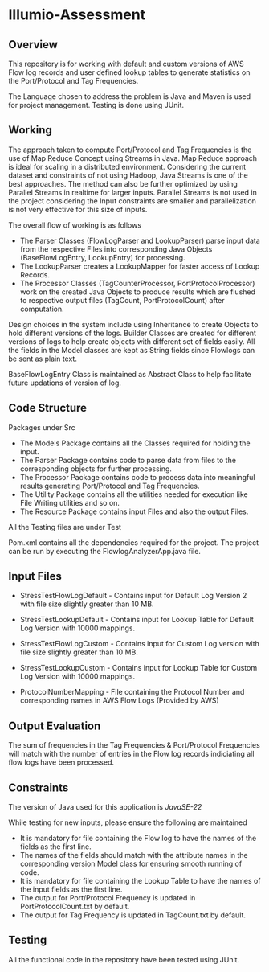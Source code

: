# Illumio-Assessment

## Overview

This repository is for working with default and custom versions of AWS Flow log records and user defined lookup tables to generate statistics on the Port/Protocol and Tag Frequencies.

The Language chosen to address the problem is Java and Maven is used for project management. 
Testing is done using JUnit.

## Working

The approach taken to compute Port/Protocol and Tag Frequencies is the use of Map Reduce Concept using Streams in Java. Map Reduce approach is ideal for scaling in a distributed environment. Considering the current dataset and constraints of not using Hadoop, Java Streams is one of the best approaches. The method can also be further optimized by using Parallel Streams in realtime for larger inputs. Parallel Streams is not used in the project considering the Input constraints are smaller and parallelization is not very effective for this size of inputs.

The overall flow of working is as follows
- The Parser Classes (FlowLogParser and LookupParser) parse input data from the respective Files into corresponding Java Objects (BaseFlowLogEntry, LookupEntry) for processing.
- The LookupParser creates a LookupMapper for faster access of Lookup Records.
- The Processor Classes (TagCounterProcessor, PortProtocolProcessor) work on the created Java Objects to produce results which are flushed to respective output files (TagCount, PortProtocolCount) after computation.


Design choices in the system include using Inheritance to create Objects to hold different versions of the logs.
Builder Classes are created for different versions of logs to help create objects with different set of fields easily.
All the fields in the Model classes are kept as String fields since Flowlogs can be sent as plain text.

BaseFlowLogEntry Class is maintained as Abstract Class to help facilitate future updations of version of log.

## Code Structure

Packages under Src
- The Models Package contains all the Classes required for holding the input.
- The Parser Package contains code to parse data from files to the corresponding objects for further processing.
- The Processor Package contains code to process data into meaningful results generating Port/Protocol and Tag Frequencies.
- The Utility Package contains all the utilities needed for execution like File Writing utilities and so on.
- The Resource Package contains input Files and also the output Files.

All the Testing files are under Test

Pom.xml contains all the dependencies required for the project.
The project can be run by executing the FlowlogAnalyzerApp.java file.

## Input Files

- StressTestFlowLogDefault - Contains input for Default Log Version 2 with file size slightly greater than 10 MB.
- StressTestLookupDefault - Contains input for Lookup Table for Default Log Version with 10000 mappings.
- StressTestFlowLogCustom - Contains input for Custom Log version with file size slightly greater than 10 MB.
- StressTestLookupCustom - Contains input for Lookup Table for Custom Log Version with 10000 mappings.

- ProtocolNumberMapping - File containing the Protocol Number and corresponding names in AWS Flow Logs (Provided by AWS)

## Output Evaluation

The sum of frequencies in the Tag Frequencies & Port/Protocol Frequencies will match with the number of entries in the Flow log records indiciating all flow logs have been processed.

## Constraints

The version of Java used for this application is *JavaSE-22* 

While testing for new inputs, please ensure the following are maintained

- It is mandatory for file containing the Flow log to have the names of the fields as the first line.
- The names of the fields should match with the attribute names in the corresponding version Model class for ensuring smooth running of code.
- It is mandatory for file containing the Lookup Table to have the names of the input fields as the first line.
- The output for Port/Protocol Frequency is updated in PortProtocolCount.txt by default. 
- The output for Tag Frequency is updated in TagCount.txt by default.

## Testing

All the functional code in the repository have been tested using JUnit.
